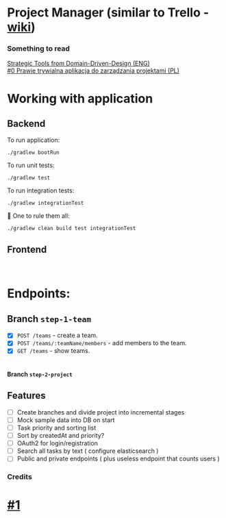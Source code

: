 # Project Manager (similar to Trello - [wiki](https://en.wikipedia.org/wiki/Project_management_software))

### Something to read
[Strategic Tools from Domain-Driven-Design (ENG)](http://www.braintelligence.pl/the-nature-of-domain-driven-design/) <BR>
[#0 Prawie trywialna aplikacja do zarządzania projektami (PL)](http://braintelligence.pl/prawie-trywialna-aplikacja-do-zarzadzania-projektami)

# Working with application
## Backend
To run application:
```
./gradlew bootRun
```
To run unit tests:
```
./gradlew test
```
To run integration tests:
```
./gradlew integrationTest
```
💍 One to rule them all:
```
./gradlew clean build test integrationTest
```
## Frontend

<br>

# Endpoints: <br>
## Branch `step-1-team` <br>
* [x] `POST /teams` - create a team. <br>
* [x] `POST /teams/:teamName/members` - add members to the team. <br>
* [x] `GET /teams` - show teams. <br> <br>

#### Branch `step-2-project` <br>


## Features
- [ ] Create branches and divide project into incremental stages 
- [ ] Mock sample data into DB on start
- [ ] Task priority and sorting list
- [ ] Sort by createdAt and priority? 
- [ ] OAuth2 for login/registration
- [ ] Search all tasks by text ( configure elasticsearch )
- [ ] Public and private endpoints ( plus useless endpoint that counts users )

### Credits
# [#1](http://www.braintelligence.pl/the-nature-of-domain-driven-design/) <BR>
